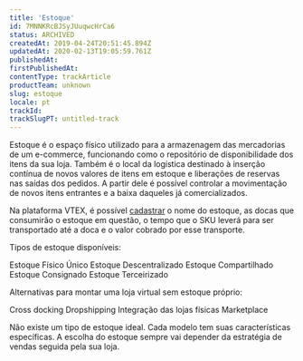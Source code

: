 ```yaml
---
title: 'Estoque'
id: 7MNNKRcBJSyJUuqwcHrCa6
status: ARCHIVED
createdAt: 2019-04-24T20:51:45.894Z
updatedAt: 2020-02-13T19:05:59.761Z
publishedAt: 
firstPublishedAt: 
contentType: trackArticle
productTeam: unknown
slug: estoque
locale: pt
trackId: 
trackSlugPT: untitled-track
---
```


Estoque é o espaço físico utilizado para a armazenagem das mercadorias de um e-commerce, funcionando como o repositório de disponibilidade dos itens da sua loja. Também é o local da logística destinado à inserção contínua de novos valores de itens em estoque e liberações de reservas nas saídas dos pedidos. A partir dele é possível controlar a movimentação de novos itens entrantes e a baixa daqueles já comercializados.

Na plataforma VTEX, é possível [cadastrar](https://help.vtex.com/tutorial/gerenciar-estoque--tutorials_137) o nome do estoque, as docas que consumirão o estoque em questão, o tempo que o SKU leverá para ser transportado até a doca e o valor cobrado por esse transporte.

Tipos de estoque disponíveis:

Estoque Físico Único
Estoque Descentralizado
Estoque Compartilhado
Estoque Consignado
Estoque Terceirizado

Alternativas para montar uma loja virtual sem estoque próprio:

Cross docking
Dropshipping
Integração das lojas físicas
Marketplace


Não existe um tipo de estoque ideal. Cada modelo tem suas características específicas. A escolha do estoque sempre vai depender da estratégia de vendas seguida pela sua loja.
